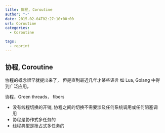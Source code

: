 ```yaml
---
title: 协程, Coroutine
author: "-"
date: 2015-02-04T02:27:10+00:00
url: Coroutine
categories:
  - Coroutine

tags:
  - reprint
---
```

## 协程, Coroutine

协程的概念很早就提出来了， 但是直到最近几年才某些语言 如 Lua, Golang 中得到广泛应用。

协程，Green threads， fibers

- 没有线程切换的开销, 协程之间的切换不需要涉及任何系统调用或任何阻塞调用                                                                        
- 协程是协作式多任务的
- 线程典型是抢占式多任务的